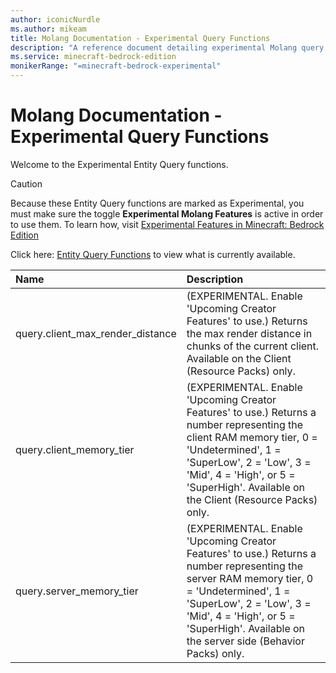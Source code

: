 ```yaml
---
author: iconicNurdle
ms.author: mikeam
title: Molang Documentation - Experimental Query Functions
description: "A reference document detailing experimental Molang query functions"
ms.service: minecraft-bedrock-edition
monikerRange: "=minecraft-bedrock-experimental"
---
```


# Molang Documentation - Experimental Query Functions

Welcome to the Experimental Entity Query functions.

> [!CAUTION]
> Because these Entity Query functions are marked as Experimental, you must make sure the toggle **Experimental Molang Features** is active in order to use them. To learn how, visit [Experimental Features in Minecraft: Bedrock Edition](../../../../../Documents/ExperimentalFeaturesToggle.md)
>
> Click here: [Entity Query Functions](QueryFunctions.md) to view what is currently available.

| Name| Description |
|:-----------|:-----------|
| query.client_max_render_distance | (EXPERIMENTAL. Enable 'Upcoming Creator Features' to use.) Returns the max render distance in chunks of the current client. Available on the Client (Resource Packs) only. |
| query.client_memory_tier | (EXPERIMENTAL. Enable 'Upcoming Creator Features' to use.) Returns a number representing the client RAM memory tier, 0 = 'Undetermined', 1 = 'SuperLow', 2 = 'Low', 3 = 'Mid', 4 = 'High', or 5 = 'SuperHigh'. Available on the Client (Resource Packs) only. |
| query.server_memory_tier | (EXPERIMENTAL. Enable 'Upcoming Creator Features' to use.) Returns a number representing the server RAM memory tier, 0 = 'Undetermined', 1 = 'SuperLow', 2 = 'Low', 3 = 'Mid', 4 = 'High', or 5 = 'SuperHigh'. Available on the server side (Behavior Packs) only. |
